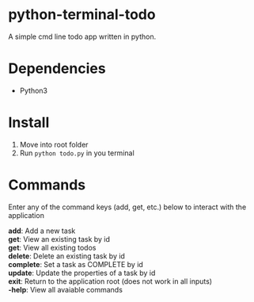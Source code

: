 # python-terminal-todo
A simple cmd line todo app written in python.

# Dependencies
- Python3

# Install
1. Move into root folder
2. Run `python todo.py` in you terminal

# Commands
Enter any of the command keys (add, get, etc.) below to interact with the application

**add**: Add a new task\
**get**: View an existing task by id\
**get**: View all existing todos\
**delete**: Delete an existing task by id\
**complete**: Set a task as COMPLETE by id\
**update**: Update the properties of a task by id\
**exit**: Return to the application root (does not work in all inputs)\
**-help**: View all avaiable commands

